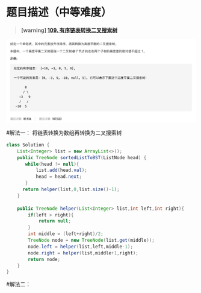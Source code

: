 #  **题目描述（中等难度）**

> **[warning] [109. 有序链表转换二叉搜索树](https://leetcode-cn.com/problems/convert-sorted-list-to-binary-search-tree/)**

![](../image/109.png)

#解法一： 将链表转换为数组再转换为二叉搜索树

```java
class Solution {
    List<Integer> list = new ArrayList<>();
    public TreeNode sortedListToBST(ListNode head) {
       while(head != null){
           list.add(head.val);
           head = head.next;
       }
      return helper(list,0,list.size()-1);
    }
    
    public TreeNode helper(List<Integer> list,int left,int right){
        if(left > right){
            return null;
        }
        int middle = (left+right)/2;
        TreeNode node = new TreeNode(list.get(middle));
        node.left = helper(list,left,middle-1);
        node.right = helper(list,middle+1,right);
        return node;
    }
}
```
#解法二：




